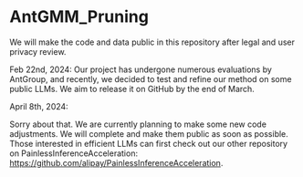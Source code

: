 # AntGMM_Pruning
We will make the code and data public in this repository after legal and user privacy review.

Feb 22nd, 2024:
Our project has undergone numerous evaluations by AntGroup, and recently, we decided to test and refine our method on some public LLMs. We aim to release it on GitHub by the end of March. 

April 8th, 2024:

Sorry about that. We are currently planning to make some new code adjustments. We will complete and make them public as soon as possible. Those interested in efficient LLMs can first check out our other repository on PainlessInferenceAcceleration: https://github.com/alipay/PainlessInferenceAcceleration.
